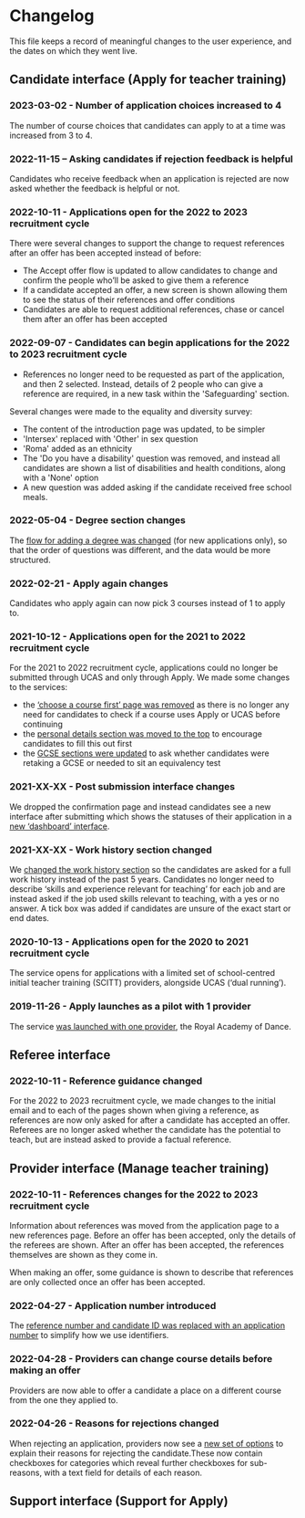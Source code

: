 # Changelog

This file keeps a record of meaningful changes to the user experience, and the dates on which they went live.

<!-- Note: keep these brief and use links for any further details. -->

## Candidate interface (Apply for teacher training)

### 2023-03-02 - Number of application choices increased to 4

The number of course choices that candidates can apply to at a time was increased from 3 to 4.

### 2022-11-15 – Asking candidates if rejection feedback is helpful

Candidates who receive feedback when an application is rejected are now asked whether the feedback is helpful or not.

### 2022-10-11 - Applications open for the 2022 to 2023 recruitment cycle

There were several changes to support the change to request references after an offer has been accepted instead of before:

* The Accept offer flow is updated to allow candidates to change and confirm the people who’ll be asked to give them a reference
* If a candidate accepted an offer, a new screen is shown allowing them to see the status of their references and offer conditions
* Candidates are able to request additional references, chase or cancel them after an offer has been accepted

### 2022-09-07 - Candidates can begin applications for the 2022 to 2023 recruitment cycle

* References no longer need to be requested as part of the application, and then 2 selected. Instead, details of 2 people who can give a reference are required, in a new task within the 'Safeguarding' section.

Several changes were made to the equality and diversity survey:

* The content of the introduction page was updated, to be simpler
* 'Intersex' replaced with 'Other' in sex question
* 'Roma' added as an ethnicity
* The 'Do you have a disability' question was removed, and instead all candidates are shown a list of disabilities and health conditions, along with a 'None' option
* A new question was added asking if the candidate received free school meals.

### 2022-05-04 - Degree section changes

The [flow for adding a degree was changed](https://bat-design-history.netlify.app/apply-for-teacher-training/updating-degree-entry-flow/) (for new applications only), so that the order of questions was different, and the data would be more structured.

### 2022-02-21 - Apply again changes

Candidates who apply again can now pick 3 courses instead of 1 to apply to.

### 2021-10-12 - Applications open for the 2021 to 2022 recruitment cycle

For the 2021 to 2022 recruitment cycle, applications could no longer be submitted through UCAS and only through Apply. We made some changes to the services:

* the [‘choose a course first’ page was removed](https://bat-design-history.netlify.app/apply-for-teacher-training/updating-the-choose-your-courses-flow-for-the-new-cycle/) as there is no longer any need for candidates to check if a course uses Apply or UCAS before continuing
* the [personal details section was moved to the top](https://bat-design-history.netlify.app/apply-for-teacher-training/moving-personal-details-to-top/) to encourage candidates to fill this out first
* the [GCSE sections were updated](https://bat-design-history.netlify.app/apply-for-teacher-training/gcse-changes/) to ask whether candidates were retaking a GCSE or needed to sit an equivalency test

### 2021-XX-XX - Post submission interface changes

We dropped the confirmation page and instead candidates see a new interface after submitting which shows the statuses of their application in a [new ‘dashboard’ interface](https://bat-design-history.netlify.app/apply-for-teacher-training/dashboard-changes/).

### 2021-XX-XX - Work history section changed

We [changed the work history section](https://bat-design-history.netlify.app/apply-for-teacher-training/work-history-iteration/) so the candidates are asked for a full work history instead of the past 5 years. Candidates no longer need to describe ‘skills and experience relevant for teaching’ for each job and are instead asked if the job used skills relevant to teaching, with a yes or no answer. A tick box was added if candidates are unsure of the exact start or end dates.

### 2020-10-13 - Applications open for the 2020 to 2021 recruitment cycle

The service opens for applications with a limited set of school-centred initial teacher training (SCITT) providers, alongside UCAS (‘dual running’).

### 2019-11-26 - Apply launches as a pilot with 1 provider

The service [was launched with one provider](https://bat-design-history.netlify.app/apply-for-teacher-training/apply-launch/), the Royal Academy of Dance.

## Referee interface

### 2022-10-11 - Reference guidance changed

For the 2022 to 2023 recruitment cycle, we made changes to the initial email and to each of the pages shown when giving a reference, as references are now only asked for after a candidate has accepted an offer. Referees are no longer asked whether the candidate has the potential to teach, but are instead asked to provide a factual reference.

## Provider interface (Manage teacher training)

### 2022-10-11 - References changes for the 2022 to 2023 recruitment cycle

Information about references was moved from the application page to a new references page. Before an offer has been accepted, only the details of the referees are shown. After an offer has been accepted, the references themselves are shown as they come in.

When making an offer, some guidance is shown to describe that references are only collected once an offer has been accepted.

### 2022-04-27 - Application number introduced

The [reference number and candidate ID was replaced with an application number](https://bat-design-history.netlify.app/manage-teacher-training-applications/replacing-reference-number-and-candidate-id-with-application-number/) to simplify how we use identifiers.

### 2022-04-28 - Providers can change course details before making an offer

Providers are now able to offer a candidate a place on a different course from the one they applied to.

### 2022-04-26 - Reasons for rejections changed

When rejecting an application, providers now see a [new set of options](https://bat-design-history.netlify.app/manage-teacher-training-applications/reasons-for-rejection-iteration-5/) to explain their reasons for rejecting the candidate.These now contain checkboxes for categories which reveal further checkboxes for sub-reasons, with a text field for details of each reason.


## Support interface (Support for Apply)

